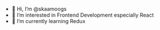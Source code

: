 - 👋 Hi, I’m @skaamoogs
- 👀 I’m interested in Frontend Development especially React
- 🌱 I’m currently learning Redux

<!---
skaamoogs/skaamoogs is a ✨ special ✨ repository because its `README.md` (this file) appears on your GitHub profile.
You can click the Preview link to take a look at your changes.
--->
